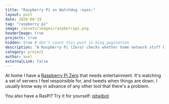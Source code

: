 ```yaml
---
title: "Raspberry Pi as Watchdog :eyes:"
layout: post
date: 2020-09-19
tag: "raspberry pi"
image: /assets/images/raspberrypi.png
headerImage: true
projects: true
hidden: true # don't count this post in blog pagination
description: "A Raspberry Pi (Zero) checks whether home network stuff behaves."
category: project
author: axel
externalLink: false
---
```


At home I have a [Raspberry Pi Zero](https://www.raspberrypi.org/products/raspberry-pi-zero/) that needs entertainment.
It's watching a set of servers I feel responsible for, and tweets when things are down.
I usually know way in advance of any other tool that there's a problem.

You also have a RasPi? Try it for yourself: [pitwibot](https://github.com/karies/pitwibot)
